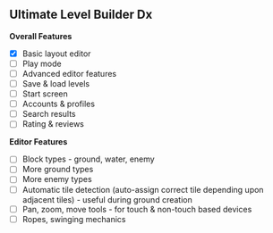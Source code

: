 ## Ultimate Level Builder Dx

**Overall Features**

- [x] Basic layout editor
- [ ] Play mode
- [ ] Advanced editor features
- [ ] Save & load levels
- [ ] Start screen
- [ ] Accounts & profiles
- [ ] Search results
- [ ] Rating & reviews

**Editor Features**

- [ ] Block types - ground, water, enemy
- [ ] More ground types
- [ ] More enemy types
- [ ] Automatic tile detection (auto-assign correct tile depending upon adjacent tiles) - useful during ground creation
- [ ] Pan, zoom, move tools - for touch & non-touch based devices
- [ ] Ropes, swinging mechanics